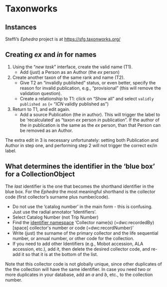 # Taxonworks

## Instances

Steffi’s _Ephedra_ project is at <https://sfg.taxonworks.org/>

## Creating _ex_ and _in_ for names

 1. Using the “_new task_” interface, create the valid name (T1). 
    * Add (just) a Person as an Author (the _ex_ person)
 2. Create another taxon of the same rank and name (T2). 
    * Give T2 an “invalidly published” status, or even better, specify
      the reason for invalid publication, e.g., “provisional” (this
      will remove the validation question).
    * Create a relationship to T1: click on “Show all” and select
      `validly published as` (= “_ICN_ validly published as”)
 3. Return to T1, and edit again.
    * Add a source Publication (the _in_ author).  This will trigger
      the label to be ‘recalculated’ as “taxon _ex_ person _in_
      publication”. If the author of the _in_ publication is the same
      as the _ex_ person, than that Person can be removed as an
      Author.  
      
The extra edit in 3 is necessary unfortunately: setting both
Publication and Author in step one, and performing step 2 will not
trigger the correct ex/in label.

## What determines the identifier in the ‘blue box’ for a CollectionObject

The _last_ identifier is the one that becomes the shorthand identifier
in the blue box.  For the _Ephedra_ the most meaningful shorthand is
the collector code (first collector’s surname plus number/code).

 * Do not use the ‘catalog number’ in the main form - this is
   confusing. Just use the radial annotator ‘Identifiers’. 
 * Select Catalog Number (not Trip Number)
 * Find the [identifier namespace][1] ‘Collector name(s)
   (=dwc:recordedBy) [space] collector's number or code
   (=dwc:recordNumber)’
 * Write (just) the surname of the primary collector and the life
   sequential number, or annual number, or other code for the
   collection.
 * If you need to add other Identifiers (e.g., Mobot accession, ALA
   accession, etc.), add it, then delete the desired collector code,
   and re-add it so that it is at the bottom of the list.

Note that this collector code is not globally unique, since other
duplicates of the the collection will have the same identifier. In
case you need two or more duplicates in your database, add an _a_ and
_b_, etc., to the collection number.
   
[1]: https://sfg.taxonworks.org/namespaces/10134
